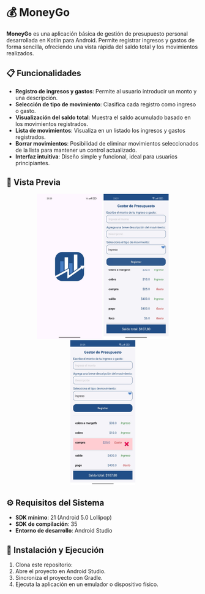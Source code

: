 # 💰 MoneyGo  

**MoneyGo** es una aplicación básica de gestión de presupuesto personal desarrollada en Kotlin para Android. Permite registrar ingresos y gastos de forma sencilla, ofreciendo una vista rápida del saldo total y los movimientos realizados.  

## 📋 Funcionalidades  

- **Registro de ingresos y gastos**: Permite al usuario introducir un monto y una descripción.  
- **Selección de tipo de movimiento**: Clasifica cada registro como ingreso o gasto.  
- **Visualización del saldo total**: Muestra el saldo acumulado basado en los movimientos registrados.  
- **Lista de movimientos**: Visualiza en un listado los ingresos y gastos registrados.
- **Borrar movimientos**: Posibilidad de eliminar movimientos seleccionados de la lista para mantener un control actualizado.  
- **Interfaz intuitiva**: Diseño simple y funcional, ideal para usuarios principiantes.  

## 📲 Vista Previa  

<div align="center">
    <img src="asstets/img1.jpeg" alt="Pantalla de Inicio" width="170">
    <img src="asstets/img2.jpeg" alt="Registro de Movimientos" width="170">
    <img src="asstets/img3.jpeg" alt="Lista de Movimientos" width="170">
</div>  

## ⚙️ Requisitos del Sistema  

- **SDK mínimo**: 21 (Android 5.0 Lollipop)  
- **SDK de compilación**: 35  
- **Entorno de desarrollo**: Android Studio  

## 🚀 Instalación y Ejecución  

1. Clona este repositorio:
2. Abre el proyecto en Android Studio.
3. Sincroniza el proyecto con Gradle.
4. Ejecuta la aplicación en un emulador o dispositivo físico.
